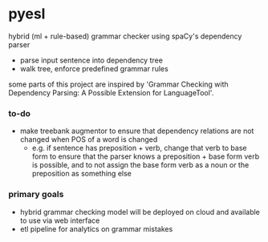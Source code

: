 ﻿# pyesl
hybrid (ml + rule-based) grammar checker using spaCy's dependency parser
- parse input sentence into dependency tree
- walk tree, enforce predefined grammar rules

some parts of this project are inspired by 'Grammar Checking with Dependency Parsing: A Possible Extension for LanguageTool'.

### to-do
- make treebank augmentor to ensure that dependency relations are not changed when POS of a word is changed
    - e.g. if sentence has preposition + verb, change that verb to base form to ensure that the parser knows a preposition + base form verb is possible, and to not assign the base form verb as a noun or the preposition as something else

### primary goals
- hybrid grammar checking model will be deployed on cloud and available to use via web interface
- etl pipeline for analytics on grammar mistakes
